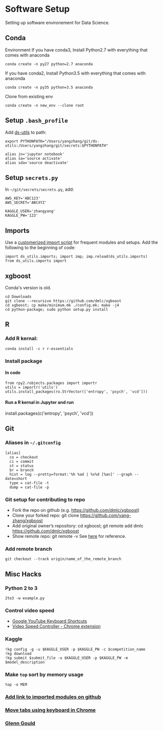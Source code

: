 # Software Setup
Setting up software environement for Data Science.

## Conda
Environment
If you have conda3, Install Python2.7 with everything that comes with anaconda
```
conda create -n py27 python=2.7 anaconda
```
If you have conda2, Install Python3.5 with everything that comes with anaconda
```
conda create -n py35 python=3.5 anaconda
```
Clone from existing env
```
conda create -n new_env --clone root
```

## Setup `.bash_profile`
Add [ds-utils](https://github.com/yang-zhang/ds-utils) to path:
```
export PYTHONPATH="/Users/yangzhang/git/ds-utils:/Users/yangzhang/git/secrets:$PYTHONPATH"

alias jn='jupyter notebook'
alias sa='source activate'
alias sda='source deactivate'
```

## Setup `secrets.py`
In `~/git/secrets/secrets.py`, add:
```
AWS_KEY='ABC123'
AWS_SECRET='ABCXYZ'

KAGGLE_USER='zhangyang'
KAGGLE_PW='123'
```

## Imports
Use a [customerized import script](https://github.com/yang-zhang/ds-utils/blob/master/ds_utils/imports.py) for frequent modules and setups. Add the following to the beginning of code:
```
import ds_utils.imports; import imp; imp.reload(ds_utils.imports)
from ds_utils.imports import
```

## xgboost
Conda's version is old.
```
cd Downloads
git clone --recursive https://github.com/dmlc/xgboost
cd xgboost; cp make/minimum.mk ./config.mk; make -j4
cd python-package; sudo python setup.py install
```

## R

### Add R kernal:
```
conda install -c r r-essentials
```
### Install package

#### In code
```
from rpy2.robjects.packages import importr
utils = importr('utils')
utils.install_packages(ro.StrVector(['entropy', 'psych', 'vcd']))
```

#### Run a R kernal in Jupyter and run
install.packages(c('entropy', 'psych', 'vcd'))

## Git
### Aliases in `~/.gitconfig`
``` 
[alias]
  co = checkout
  ci = commit
  st = status
  br = branch
  hist = log --pretty=format:'%h %ad | %s%d [%an]' --graph --date=short
  type = cat-file -t
  dump = cat-file -p
```
### Git setup for contributing to repo
- Fork the repo on github (e.g. https://github.com/dmlc/xgboost)
- Clone your forked repo: git clone https://github.com/yang-zhang/xgboost
- Add original owner’s repository: cd xgboost; git remote add dmlc https://github.com/dmlc/xgboost
- Show remote repo: git remote -v
See [here](http://kbroman.org/github_tutorial/pages/fork.html) for reference.

### Add remote branch
```
git checkout --track origin/name_of_the_remote_branch
```

## Misc Hacks

### Python 2 to 3
```
2to3 -w example.py
```

### Control video speed
- [Google YouTube Keyboard Shortcuts](https://sites.google.com/a/umich.edu/going-google/accessibility/google-keyboard-shortcuts---youtube)
- [Video Speed Controller - Chrome extension](https://chrome.google.com/webstore/detail/video-speed-controller/nffaoalbilbmmfgbnbgppjihopabppdk)

### Kaggle
```
!kg config -g -u $KAGGLE_USER -p $KAGGLE_PW -c $competition_name
!kg download
!kg submit $submit_file -u $KAGGLE_USER -p $KAGGLE_PW -m $model_description
```
### Make `top` sort by memory usage
```
top -o MEM
```
### [Add link to imported modules on github](http://fiatjaf.alhur.es/module-linker/#/python)
### [Move tabs using keyboard in Chrome](https://chrome.google.com/webstore/detail/moigagbiaanpboaflikhdhgdfiifdodd)
### [Glenn Gould](https://music.amazon.com/artists/B000QKLXBO/CATALOG?ref=dm_wcp_artist_link_pr_s)
